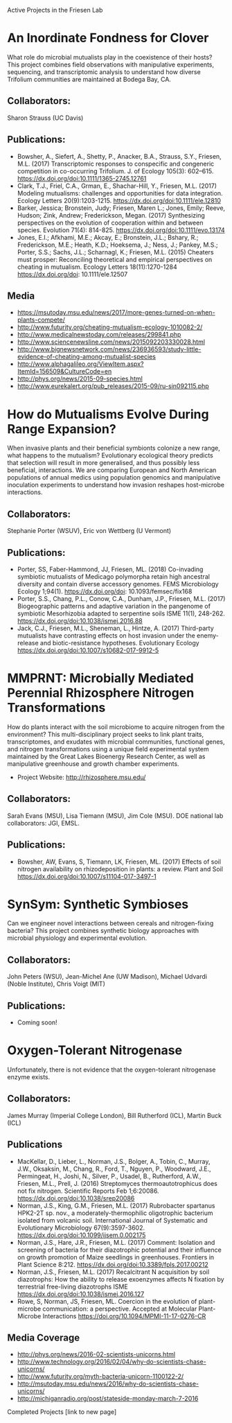 Active Projects in the Friesen Lab


# An Inordinate Fondness for Clover

What role do microbial mutualists play in the coexistence of their hosts? This project combines field observations with manipulative experiments, sequencing, and transcriptomic analysis to understand how diverse Trifolium communities are maintained at Bodega Bay, CA.

## Collaborators:
Sharon Strauss (UC Davis)

## Publications:

- Bowsher, A., Siefert, A., Shetty, P., Anacker, B.A., Strauss, S.Y., Friesen, M.L. (2017) Transcriptomic responses to conspecific and congeneric competition in co-occurring Trifolium. J. of Ecology 105(3): 602–615. https://dx.doi.org/doi:10.1111/1365-2745.12761
- Clark, T.J., Friel, C.A., Grman, E., Shachar-Hill, Y., Friesen, M.L. (2017) Modeling mutualisms: challenges and opportunities for data integration. Ecology Letters 20(9):1203-1215. https://dx.doi.org/doi:10.1111/ele.12810
- Barker, Jessica; Bronstein, Judy; Friesen, Maren L.; Jones, Emily; Reeve, Hudson; Zink, Andrew; Frederickson, Megan. (2017) Synthesizing perspectives on the evolution of cooperation within and between species. Evolution 71(4): 814-825. https://dx.doi.org/doi:10.1111/evo.13174
- Jones, E.I.; Afkhami, M.E.; Akcay, E.; Bronstein, J.L.; Bshary, R.; Frederickson, M.E.; Heath, K.D.; Hoeksema, J.; Ness, J.; Pankey, M.S.; Porter, S.S.; Sachs, J.L.; Scharnagl, K.; Friesen, M.L. (2015) Cheaters must prosper: Reconciling theoretical and empirical perspectives on cheating in mutualism. Ecology Letters 18(11):1270-1284 https://dx.doi.org/doi: 10.1111/ele.12507

## Media
- https://msutoday.msu.edu/news/2017/more-genes-turned-on-when-plants-compete/
- http://www.futurity.org/cheating-mutualism-ecology-1010082-2/
-	http://www.medicalnewstoday.com/releases/299841.php
-	http://www.sciencenewsline.com/news/2015092203330028.html
-	http://www.bignewsnetwork.com/news/236936593/study-little-evidence-of-cheating-among-mutualist-species
-	http://www.alphagalileo.org/ViewItem.aspx?ItemId=156509&CultureCode=en
-	http://phys.org/news/2015-09-species.html
-	http://www.eurekalert.org/pub_releases/2015-09/ru-sin092115.php

# How do Mutualisms Evolve During Range Expansion?

When invasive plants and their beneficial symbionts colonize a new range, what happens to the mutualism? Evolutionary ecological theory predicts that selection will result in more generalised, and thus possibly less beneficial, interactions. We are comparing European and North American populations of annual medics using population genomics and manipulative inoculation experiments to understand how invasion reshapes host-microbe interactions.

## Collaborators:
Stephanie Porter (WSUV), Eric von Wettberg (U Vermont)

## Publications:
- Porter, SS, Faber-Hammond, JJ, Friesen, ML. (2018) Co-invading symbiotic mutualists of Medicago polymorpha retain high ancestral diversity and contain diverse accessory genomes. FEMS Microbiology Ecology 1;94(1). https://dx.doi.org/doi: 10.1093/femsec/fix168
- Porter, S.S., Chang, P.L., Conow, C.A., Dunham, J.P., Friesen, M.L. (2017) Biogeographic patterns and adaptive variation in the pangenome of symbiotic Mesorhizobia adapted to serpentine soils ISME 11(1), 248-262. https://dx.doi.org/doi:10.1038/ismej.2016.88
- Jack, C.J., Friesen, M.L., Sheneman, L., Hintze, A. (2017) Third-party mutualists have contrasting effects on host invasion under the enemy-release and biotic-resistance hypotheses. Evolutionary Ecology https://dx.doi.org/doi:10.1007/s10682-017-9912-5


# MMPRNT: Microbially Mediated Perennial Rhizosphere Nitrogen Transformations

How do plants interact with the soil microbiome to acquire nitrogen from the environment? This multi-disciplinary project seeks to link plant traits, transcriptomes, and exudates with microbial communities, functional genes, and nitrogen transformations using a unique field experimental system maintained by the Great Lakes Bioenergy Research Center, as well as manipulative greenhouse and growth chamber experiments.

- Project Website: http://rhizosphere.msu.edu/

## Collaborators:
Sarah Evans (MSU), Lisa Tiemann (MSU), Jim Cole (MSU). DOE national lab collaborators: JGI, EMSL.

## Publications:
- Bowsher, AW, Evans, S, Tiemann, LK, Friesen, ML. (2017) Effects of soil nitrogen availability on rhizodeposition in plants: a review. Plant and Soil https://dx.doi.org/doi:10.1007/s11104-017-3497-1

# SynSym: Synthetic Symbioses

Can we engineer novel interactions between cereals and nitrogen-fixing bacteria? This project combines synthetic biology approaches with microbial physiology and experimental evolution.

## Collaborators:
John Peters (WSU), Jean-Michel Ane (UW Madison), Michael Udvardi (Noble Institute), Chris Voigt (MIT)

## Publications:
- Coming soon!

# Oxygen-Tolerant Nitrogenase

Unfortunately, there is not evidence that the oxygen-tolerant nitrogenase enzyme exists.

## Collaborators:
James Murray (Imperial College London), Bill Rutherford (ICL), Martin Buck (ICL)

## Publications
- MacKellar, D., Lieber, L., Norman, J.S., Bolger, A., Tobin, C., Murray, J.W., Oksaksin, M., Chang, R., Ford, T., Nguyen, P., Woodward, J.E., Permingeat, H., Joshi, N., Silver, P., Usadel, B., Rutherford, A.W., Friesen, M.L., Prell, J. (2016) Streptomyces thermoautotrophicus does not fix nitrogen. Scientific Reports Feb 1;6:20086. https://dx.doi.org/doi:10.1038/srep20086
- Norman, J.S., King, G.M., Friesen, M.L. (2017) Rubrobacter spartanus HPK2-2T sp. nov., a moderately-thermophilic oligotrophic bacterium isolated from volcanic soil. International Journal of Systematic and Evolutionary Microbiology 67(9):3597-3602. https://dx.doi.org/doi:10.1099/ijsem.0.002175
- Norman, J.S., Hare, J.R., Friesen, M.L.  (2017) Comment: Isolation and screening of bacteria for their diazotrophic potential and their influence on growth promotion of Maize seedlings in greenhouses. Frontiers in Plant Science 8:212. https://dx.doi.org/doi:10.3389/fpls.2017.00212
- Norman, J.S., Friesen, M.L. (2017) Recalcitrant N acquisition by soil diazotrophs: How the ability to release exoenzymes affects N fixation by terrestrial free-living diazotrophs ISME https://dx.doi.org/doi:10.1038/ismej.2016.127
- Rowe, S, Norman, JS, Friesen, ML. Coercion in the evolution of plant-microbe communication: a perspective. Accepted at Molecular Plant-Microbe Interactions https://doi.org/10.1094/MPMI-11-17-0276-CR

## Media Coverage

- http://phys.org/news/2016-02-scientists-unicorns.html 
-	http://www.technology.org/2016/02/04/why-do-scientists-chase-unicorns/
-	http://www.futurity.org/myth-bacteria-unicorn-1100122-2/
-	http://msutoday.msu.edu/news/2016/why-do-scientists-chase-unicorns/ 
- http://michiganradio.org/post/stateside-monday-march-7-2016

Completed Projects [link to new page]
